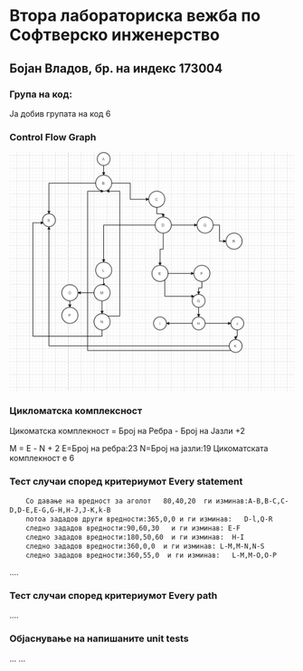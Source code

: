 # Втора лабораториска вежба по Софтверско инженерство

## Бојан Владов, бр. на индекс 173004

### Група на код: 

Ја добив групата на код 6

###  Control Flow Graph

![](CFG.png) 

### Цикломатска комплексност
   Цикоматска комплекност = Број на Ребра - Број на Јазли +2
   
   М = Е - N + 2
   E=Број на ребра:23
   N=Број на јазли:19
   Цикоматската комплекност е 6
   

### Тест случаи според критериумот  Every statement 
        Со давање на вредност за аголот   80,40,20  ги изминав:A-B,B-C,C-D,D-E,E-G,G-H,H-J,J-K,k-B
        потоа зададов други вредности:365,0,0 и ги изминав:   D-l,Q-R
        следно зададов вредности:90,60,30   и ги изминав: E-F
        следно зададов вредности:180,50,60  и ги изминав:  H-I
        следно зададов вредности:360,0,0  и ги изминав: L-M,M-N,N-S
        следно зададов вредности:360,55,0  и ги изминав:   L-M,M-O,O-P
        
....

### Тест случаи според критериумот Every path

.... 

### Објаснување на напишаните unit tests

...
...